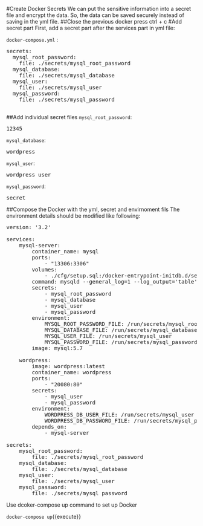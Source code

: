 #Create Docker Secrets
We can put the sensitive information into a secret file and encrypt the data. So, the data can be saved securely instead of saving in the yml file.
##Close the previous docker
press ctrl + c
#Add secret part
First, add a secret part after the services part in yml file:

`docker-compose.yml` :
<pre>
secrets:
  mysql_root_password:
    file: ./secrets/mysql_root_password
  mysql_database:
    file: ./secrets/mysql_database
  mysql_user:
    file: ./secrets/mysql_user
  mysql_password:
    file: ./secrets/mysql_password

</pre>

##Add  individual secret files
`mysql_root_password`:
<pre class="file" data-target="clipboard">
12345
</pre>

`mysql_database`:
<pre class="file" data-target="clipboard">
wordpress
</pre>

`mysql_user`:
<pre class="file" data-target="clipboard">
wordpress_user
</pre>

`mysql_password`:
<pre class="file" data-target="clipboard">
secret
</pre>

##Compose the Docker with the yml, secret and envirnoment fils
The environment details should be modified like following:
<pre class="file" data-target="clipboard">
version: '3.2' 
 
services: 
    mysql-server: 
        container_name: mysql 
        ports: 
            - "13306:3306"    
        volumes:  
            - ./cfg/setup.sql:/docker-entrypoint-initdb.d/setup.sql
        command: mysqld --general_log=1 --log_output='table'
        secrets:
            - mysql_root_password
            - mysql_database
            - mysql_user
            - mysql_password
        environment: 
            MYSQL_ROOT_PASSWORD_FILE: /run/secrets/mysql_root_password 
            MYSQL_DATABASE_FILE: /run/secrets/mysql_database 
            MYSQL_USER_FILE: /run/secrets/mysql_user
            MYSQL_PASSWORD_FILE: /run/secrets/mysql_password
        image: mysql:5.7 
    
    wordpress: 
        image: wordpress:latest 
        container_name: wordpress 
        ports: 
            - "20080:80" 
        secrets:
            - mysql_user
            - mysql_password
        environment:
            WORDPRESS_DB_USER_FILE: /run/secrets/mysql_user 
            WORDPRESS_DB_PASSWORD_FILE: /run/secrets/mysql_password 
        depends_on: 
            - mysql-server 

secrets:
    mysql_root_password:
        file: ./secrets/mysql_root_password
    mysql_database:
        file: ./secrets/mysql_database
    mysql_user:
        file: ./secrets/mysql_user
    mysql_password:
        file: ./secrets/mysql_password
</pre>

Use dcoker-compose up command to set up Docker

`docker-compose up`{{execute}}



